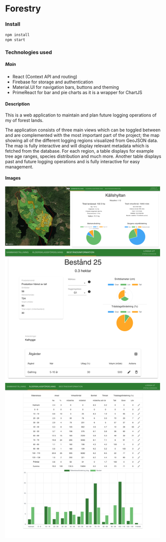 # Forestry

### Install

```node
npm install
npm start
```

### Technologies used

##### Main
 - React (Context API and routing)
 - Firebase for storage and authentication
 - Material.UI for navigation bars, buttons and theming
 - PrimeReact for bar and pie charts as it is a wrapper for ChartJS

#### Description

This is a web application to maintain and plan future logging operations of my of forest lands.

The application consists of three main views which can be toggled between and are complemented with the most important part of the project; the map showing all of the different logging regions visualized from GeoJSON data. The map is fully interactive and will display relevant metadata which is fetched from the database. For each region, a table displays for example tree age ranges, species distribution and much more. Another table displays past and future logging operations and is fully interactive for easy management.

#### Images
<div>
  <img src="public/homepage.png" width="500" />
  <img src="public/areainfo.png" width="500" />
  <img src="public/distribution.png" width="500" />
</div>

